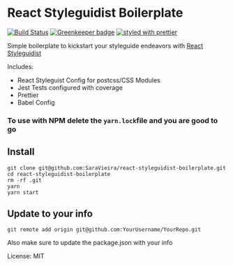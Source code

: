 # React Styleguidist Boilerplate
[![Build Status](https://travis-ci.org/SaraVieira/react-styleguidist-boilerplate.svg?branch=master)](https://travis-ci.org/SaraVieira/react-styleguidist-boilerplate)
[![Greenkeeper badge](https://badges.greenkeeper.io/SaraVieira/react-styleguidist-boilerplate.svg)](https://greenkeeper.io/)
[![styled with prettier](https://img.shields.io/badge/styled_with-prettier-ff69b4.svg)](https://github.com/prettier/prettier)

Simple boilerplate to kickstart your styleguide endeavors with [React Styleguidist](https://react-styleguidist.js.org)

Includes:

* React Styleguist Config for postcss/CSS Modules
* Jest Tests configured with coverage
* Prettier
* Babel Config

### To use with NPM delete the `yarn.lock`file and you are good to go

## Install

```
git clone git@github.com:SaraVieira/react-styleguidist-boilerplate.git
cd react-styleguidist-boilerplate
rm -rf .git
yarn
yarn start
```

## Update to your info

```
git remote add origin git@github.com:YourUsername/YourRepo.git
```

Also make sure to update the package.json with your info

License: MIT
